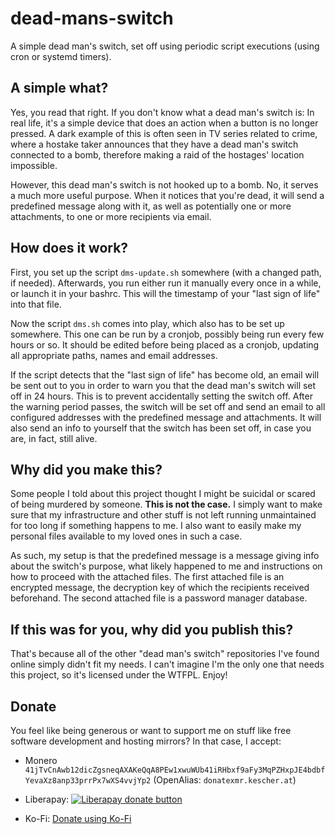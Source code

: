 # dead-mans-switch

A simple dead man's switch, set off using periodic script executions (using cron or systemd timers).

## A simple what?

Yes, you read that right. If you don't know what a dead man's switch is:
In real life, it's a simple device that does an action when a button is no longer pressed.
A dark example of this is often seen in TV series related to crime, where a hostake taker
announces that they have a dead man's switch connected to a bomb,
therefore making a raid of the hostages' location impossible.

However, this dead man's switch is not hooked up to a bomb. No, it serves a much more useful
purpose. When it notices that you're dead, it will send a predefined message along with it,
as well as potentially one or more attachments, to one or more recipients via email.

## How does it work?

First, you set up the script `dms-update.sh` somewhere (with a changed path, if needed).
Afterwards, you run either run it manually every once in a while, or launch it in your bashrc.
This will the timestamp of your "last sign of life" into that file.

Now the script `dms.sh` comes into play, which also has to be set up somewhere.
This one can be run by a cronjob, possibly being run every few hours or so.
It should be edited before being placed as a cronjob, updating all appropriate paths, names and email addresses.

If the script detects that the "last sign of life" has become old, an email will be sent out to you in order to
warn you that the dead man's switch will set off in 24 hours. This is to prevent accidentally setting the switch off.
After the warning period passes, the switch will be set off and send an email to all configured addresses with the predefined message and attachments.
It will also send an info to yourself that the switch has been set off, in case you are, in fact, still alive.

## Why did you make this?
Some people I told about this project thought I might be suicidal or scared of being murdered by someone.
**This is not the case.**
I simply want to make sure that my infrastructure and other stuff is not left running unmaintained for too long if something happens to me.
I also want to easily make my personal files available to my loved ones in such a case.

As such, my setup is that the predefined message is a message giving info about the switch's purpose,
what likely happened to me and instructions on how to proceed with the attached files.
The first attached file is an encrypted message, the decryption key of which the recipients received beforehand.
The second attached file is a password manager database.

## If this was for you, why did you publish this?
That's because all of the other "dead man's switch" repositories I've found online simply didn't fit my needs.
I can't imagine I'm the only one that needs this project, so it's licensed under the WTFPL. Enjoy!

## Donate
You feel like being generous or want to support me on stuff like free software development and hosting mirrors? In that case, I accept:

- Monero
`41jTvCnAwb12dicZgsneqAXAKeQqA8PEw1xwuWUb41iRHbxf9aFy3MqPZHxpJE4bdbfYevaXz8anp33prrPx7wXS4vvjYp2`
(OpenAlias: `donatexmr.kescher.at`)

- Liberapay:
[![Liberapay donate button](https://liberapay.com/assets/widgets/donate.svg)](https://liberapay.com/kescher/donate)

- Ko-Fi:
[Donate using Ko-Fi](https://ko-fi.com/kescher)
